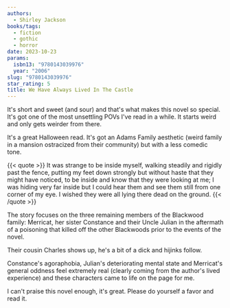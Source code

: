 ```yaml
---
authors:
  - Shirley Jackson
books/tags:
  - fiction
  - gothic
  - horror
date: 2023-10-23
params:
  isbn13: "9780143039976"
  year: "2006"
slug: "9780143039976"
star_rating: 5
title: We Have Always Lived In The Castle
---
```


It's short and sweet (and sour) and that's what makes this novel so special. It's got one of the most unsettling POVs I've read in a while. It starts weird and only gets weirder from there.

It's a great Halloween read. It's got an Adams Family aesthetic (weird family in a mansion ostracized from their community) but with a less comedic tone.

<!--more-->

{{< quote >}}
It was strange to be inside myself, walking steadily and rigidly past the fence, putting my feet down strongly but without haste that they might have noticed, to be inside and know that they were looking at me; I was hiding very far inside but I could hear them and see them still from one corner of my eye. I wished they were all lying there dead on the ground.
{{< /quote >}}

The story focuses on the three remaining members of the Blackwood family: Merricat, her sister Constance and their Uncle Julian in the aftermath of a poisoning that killed off the other Blackwoods prior to the events of the novel.

Their cousin Charles shows up, he's a bit of a dick and hijinks follow.

Constance's agoraphobia, Julian's deteriorating mental state and Merricat's general oddness feel extremely real (clearly coming from the author's lived experience) and these characters came to life on the page for me.

I can't praise this novel enough, it's great. Please do yourself a favor and read it.
